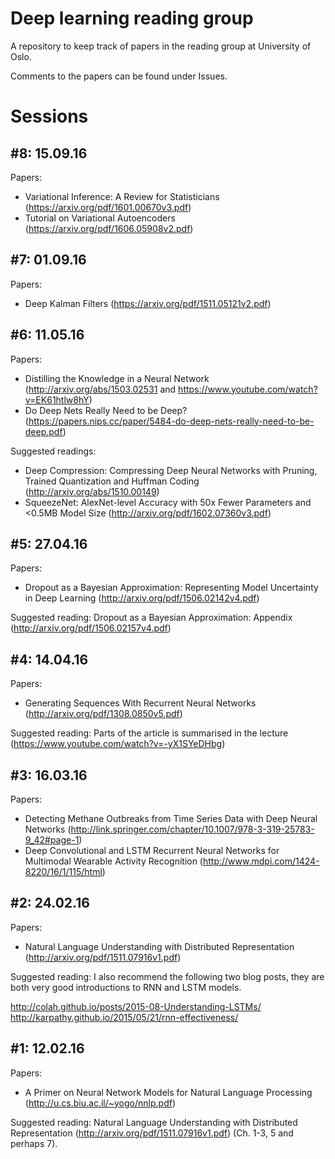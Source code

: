 # Deep learning reading group

A repository to keep track of papers in the reading group at University of Oslo.

Comments to the papers can be found under Issues. 

# Sessions

## #8: 15.09.16
Papers:
- Variational Inference: A Review for Statisticians (https://arxiv.org/pdf/1601.00670v3.pdf)
- Tutorial on Variational Autoencoders (https://arxiv.org/pdf/1606.05908v2.pdf)

## #7: 01.09.16
Papers: 
- Deep Kalman Filters (https://arxiv.org/pdf/1511.05121v2.pdf) 

## #6: 11.05.16
Papers: 
- Distilling the Knowledge in a Neural Network (http://arxiv.org/abs/1503.02531 and https://www.youtube.com/watch?v=EK61htlw8hY)
- Do Deep Nets Really Need to be Deep? (https://papers.nips.cc/paper/5484-do-deep-nets-really-need-to-be-deep.pdf)

Suggested readings: 
- Deep Compression: Compressing Deep Neural Networks with Pruning, Trained Quantization and Huffman Coding (http://arxiv.org/abs/1510.00149)
- SqueezeNet: AlexNet-level Accuracy with 50x Fewer Parameters and <0.5MB Model Size (http://arxiv.org/pdf/1602.07360v3.pdf)

## #5: 27.04.16
Papers: 
- Dropout as a Bayesian Approximation: Representing Model Uncertainty in Deep Learning (http://arxiv.org/pdf/1506.02142v4.pdf)

Suggested reading: Dropout as a Bayesian Approximation: Appendix (http://arxiv.org/pdf/1506.02157v4.pdf)

## #4: 14.04.16
Papers: 
- Generating Sequences With Recurrent Neural Networks (http://arxiv.org/pdf/1308.0850v5.pdf)

Suggested reading: Parts of the article is summarised in the lecture (https://www.youtube.com/watch?v=-yX1SYeDHbg)

## #3: 16.03.16 
Papers: 
- Detecting Methane Outbreaks from Time Series Data with Deep Neural Networks (http://link.springer.com/chapter/10.1007/978-3-319-25783-9_42#page-1)
- Deep Convolutional and LSTM Recurrent Neural Networks for Multimodal Wearable Activity Recognition (http://www.mdpi.com/1424-8220/16/1/115/html)

## #2: 24.02.16 
Papers: 
- Natural Language Understanding with Distributed Representation (http://arxiv.org/pdf/1511.07916v1.pdf)

Suggested reading: I also recommend the following two blog posts, they are both very good introductions to RNN and LSTM models.

http://colah.github.io/posts/2015-08-Understanding-LSTMs/
http://karpathy.github.io/2015/05/21/rnn-effectiveness/

## #1: 12.02.16  
Papers: 
- A Primer on Neural Network Models for Natural Language Processing (http://u.cs.biu.ac.il/~yogo/nnlp.pdf)

Suggested reading: Natural Language Understanding with Distributed Representation (http://arxiv.org/pdf/1511.07916v1.pdf) (Ch. 1-3, 5 and perhaps 7).
